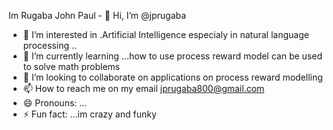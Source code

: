 Im Rugaba John Paul - 👋 Hi, I’m @jprugaba
- 👀 I’m interested in .Artificial Intelligence especialy in natural language processing ..
- 🌱 I’m currently learning ...how to use process reward model can be used to solve math problems 
- 💞️ I’m looking to collaborate on applications on process reward modelling 
- 📫 How to reach me on my email jprugaba800@gmail.com
- 😄 Pronouns: ...
- ⚡ Fun fact: ...im crazy and funky 

<!---
jprugaba/jprugaba is a ✨ special ✨ repository because its `README.md` (this file) appears on your GitHub profile.
You can click the Preview link to take a look at your changes.
--->
